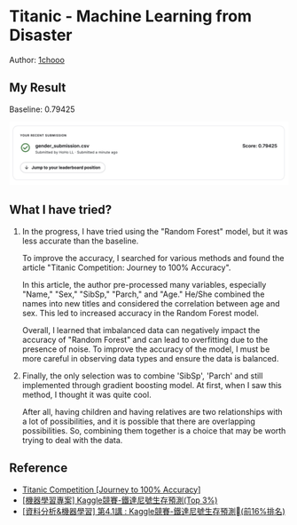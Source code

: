 # Titanic - Machine Learning from Disaster

Author: [1chooo](https://1chooo.com)

## My Result

Baseline: 0.79425

![the result](./imgs/submission.png)

## What I have tried?

1. 
   In the progress, I have tried using the "Random Forest" model, but it was less accurate than the baseline. 
   
   To improve the accuracy, I searched for various methods and found the article "Titanic Competition: Journey to 100% Accuracy". 
   
   In this article, the author pre-processed many variables, especially "Name," "Sex," "SibSp," "Parch," and "Age." He/She combined the names into new titles and considered the correlation between age and sex. This led to increased accuracy in the Random Forest model. 
   
   Overall, I learned that imbalanced data can negatively impact the accuracy of "Random Forest" and can lead to overfitting due to the presence of noise. To improve the accuracy of the model, I must be more careful in observing data types and ensure the data is balanced.

2. 
   Finally, the only selection was to combine 'SibSp', 'Parch' and still implemented through gradient boosting model. At first, when I saw this method, I thought it was quite cool. 
   
   After all, having children and having relatives are two relationships with a lot of possibilities, and it is possible that there are overlapping possibilities. So, combining them together is a choice that may be worth trying to deal with the data.


## Reference

- [Titanic Competition [Journey to 100% Accuracy]](https://www.kaggle.com/code/amerwafiy/titanic-competition-journey-to-100-accuracy)
- [[機器學習專案] Kaggle競賽-鐵達尼號生存預測(Top 3%)](https://yulongtsai.medium.com/https-medium-com-yulongtsai-titanic-top3-8e64741cc11f)
- [[資料分析&機器學習] 第4.1講 : Kaggle競賽-鐵達尼號生存預測(前16%排名)](https://medium.com/jameslearningnote/%E8%B3%87%E6%96%99%E5%88%86%E6%9E%90-%E6%A9%9F%E5%99%A8%E5%AD%B8%E7%BF%92-%E7%AC%AC4-1%E8%AC%9B-kaggle%E7%AB%B6%E8%B3%BD-%E9%90%B5%E9%81%94%E5%B0%BC%E8%99%9F%E7%94%9F%E5%AD%98%E9%A0%90%E6%B8%AC-%E5%89%8D16-%E6%8E%92%E5%90%8D-a8842fea7077)
